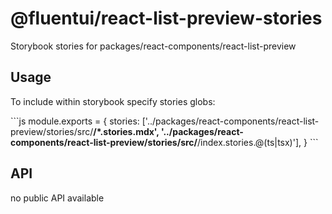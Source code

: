 # @fluentui/react-list-preview-stories

Storybook stories for packages/react-components/react-list-preview

## Usage

To include within storybook specify stories globs:

\`\`\`js
module.exports = {
stories: ['../packages/react-components/react-list-preview/stories/src/**/*.stories.mdx', '../packages/react-components/react-list-preview/stories/src/**/index.stories.@(ts|tsx)'],
}
\`\`\`

## API

no public API available
